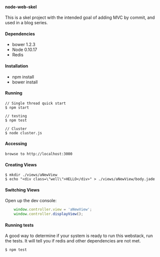 #### node-web-skel
This is a skel project with the intended goal of adding MVC by commit, and used in a blog series.

#### Dependencies
  - bower 1.2.3
  - Node 0.10.17
  - Redis


#### Installation

  - npm install
  - bower install


#### Running

    // Single thread quick start
    $ npm start

    // testing
    $ npm test

    // Cluster
    $ node cluster.js

#### Accessing
    browse to http://localhost:3000

#### Creating Views
    $ mkdir ./views/aNewView
    $ echo "<div class=\"well\">HELLO</div>" > ./views/aNewView/body.jade

#### Switching Views
Open up the dev console:

````javascript
    window.controller.view = 'aNewView';
    window.controller.displayView();
````

#### Running tests
A good way to determine if your system is ready to run this webstack, 
run the tests. It will tell you if redis and other dependencies are not met. 

    $ npm test



